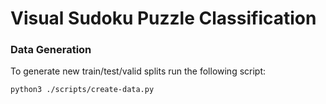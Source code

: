 # Visual Sudoku Puzzle Classification

### Data Generation
To generate new train/test/valid splits run the following script:
 ```
 python3 ./scripts/create-data.py
 ```